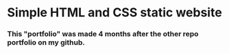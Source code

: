# Simple HTML and CSS static website

### This "portfolio" was made 4 months after the other repo portfolio on my github.